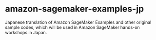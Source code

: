 # amazon-sagemaker-examples-jp
Japanese translation of Amazon SageMaker Examples and other original sample codes, which will be used in Amazon SageMaker hands-on workshops in Japan.

